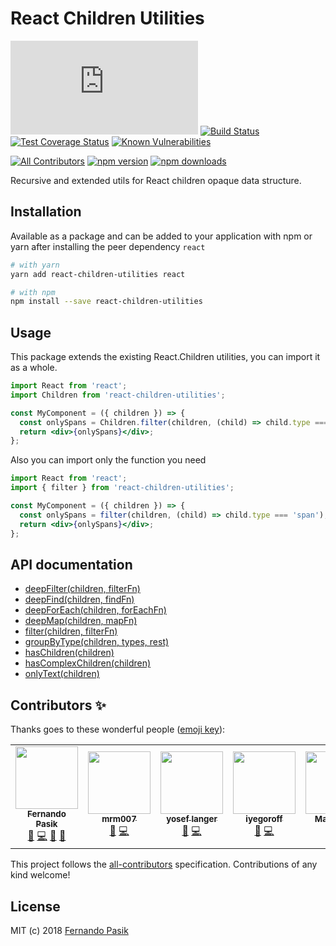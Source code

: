 # React Children Utilities

[![Gzip Bundle Size][badge-size]][url-size] [![Build Status][badge-ci]][url-ci] [![Test Coverage Status][badge-cov]][url-cov] [![Known Vulnerabilities][badge-sec]][url-sec]

[![All Contributors][badge-contributors]](#contributors-) [![npm version][badge-version]][url-version] [![npm downloads][badge-downloads]][url-downloads]

[badge-size]: http://img.badgesize.io/https://unpkg.com/react-children-utilities/react-children-utilities.min.js?compression=gzip
[badge-ci]: https://circleci.com/gh/fernandopasik/react-children-utilities.svg?style=svg
[badge-cov]: https://codecov.io/gh/fernandopasik/react-children-utilities/branch/master/graph/badge.svg
[badge-sec]: https://snyk.io/test/github/fernandopasik/react-children-utilities/badge.svg?targetFile=package.json
[badge-contributors]: https://img.shields.io/badge/all_contributors-7-orange.svg?style=flat-square
[badge-version]: https://img.shields.io/npm/v/react-children-utilities.svg
[badge-downloads]: https://img.shields.io/npm/dm/react-children-utilities.svg
[url-size]: https://unpkg.com/react-children-utilities/react-children-utilities.min.js 'Gzip Bundle Size'
[url-ci]: https://circleci.com/gh/fernandopasik/react-children-utilities 'Build Status'
[url-cov]: https://codecov.io/gh/fernandopasik/react-children-utilities 'Test Coverage Status'
[url-sec]: https://snyk.io/test/github/fernandopasik/react-children-utilities?targetFile=package.json 'Known Vulnerabilities'
[url-version]: https://www.npmjs.com/package/react-children-utilities 'npm version'
[url-downloads]: https://www.npmjs.com/package/react-children-utilities 'npm downloads'

Recursive and extended utils for React children opaque data structure.

## Installation

Available as a package and can be added to your application with npm or yarn after installing the peer dependency `react`

```sh
# with yarn
yarn add react-children-utilities react

# with npm
npm install --save react-children-utilities
```

## Usage

This package extends the existing React.Children utilities, you can import it as a whole.

```jsx
import React from 'react';
import Children from 'react-children-utilities';

const MyComponent = ({ children }) => {
  const onlySpans = Children.filter(children, (child) => child.type === 'span');
  return <div>{onlySpans}</div>;
};
```

Also you can import only the function you need

```jsx
import React from 'react';
import { filter } from 'react-children-utilities';

const MyComponent = ({ children }) => {
  const onlySpans = filter(children, (child) => child.type === 'span');
  return <div>{onlySpans}</div>;
};
```

## API documentation

- [deepFilter(children, filterFn)](/docs/deep-filter.md)
- [deepFind(children, findFn)](/docs/deep-find.md)
- [deepForEach(children, forEachFn)](/docs/deep-foreach.md)
- [deepMap(children, mapFn)](/docs/deep-map.md)
- [filter(children, filterFn)](/docs/filter.md)
- [groupByType(children, types, rest)](/docs/group-by-type.md)
- [hasChildren(children)](/docs/has-children.md)
- [hasComplexChildren(children)](/docs/has-complex-children.md)
- [onlyText(children)](/docs/only-text.md)

## Contributors ✨

Thanks goes to these wonderful people ([emoji key](https://allcontributors.org/docs/en/emoji-key)):

<!-- ALL-CONTRIBUTORS-LIST:START - Do not remove or modify this section -->
<!-- prettier-ignore-start -->
<!-- markdownlint-disable -->
<table>
  <tr>
    <td align="center"><a href="https://fernandopasik.com"><img src="https://avatars1.githubusercontent.com/u/1301335?v=4" width="100px;" alt=""/><br /><sub><b>Fernando Pasik</b></sub></a><br /><a href="https://github.com/fernandopasik/react-children-utilities/issues?q=author%3Afernandopasik" title="Bug reports">🐛</a> <a href="https://github.com/fernandopasik/react-children-utilities/commits?author=fernandopasik" title="Code">💻</a> <a href="https://github.com/fernandopasik/react-children-utilities/commits?author=fernandopasik" title="Documentation">📖</a> <a href="#ideas-fernandopasik" title="Ideas, Planning, & Feedback">🤔</a></td>
    <td align="center"><a href="https://github.com/mrm007"><img src="https://avatars3.githubusercontent.com/u/3297808?v=4" width="100px;" alt=""/><br /><sub><b>mrm007</b></sub></a><br /><a href="https://github.com/fernandopasik/react-children-utilities/issues?q=author%3Amrm007" title="Bug reports">🐛</a> <a href="https://github.com/fernandopasik/react-children-utilities/commits?author=mrm007" title="Code">💻</a></td>
    <td align="center"><a href="https://github.com/vasilevich"><img src="https://avatars2.githubusercontent.com/u/1217224?v=4" width="100px;" alt=""/><br /><sub><b>yosef langer</b></sub></a><br /><a href="https://github.com/fernandopasik/react-children-utilities/issues?q=author%3Avasilevich" title="Bug reports">🐛</a> <a href="https://github.com/fernandopasik/react-children-utilities/commits?author=vasilevich" title="Code">💻</a></td>
    <td align="center"><a href="https://github.com/iyegoroff"><img src="https://avatars2.githubusercontent.com/u/4447438?v=4" width="100px;" alt=""/><br /><sub><b>iyegoroff</b></sub></a><br /><a href="https://github.com/fernandopasik/react-children-utilities/issues?q=author%3Aiyegoroff" title="Bug reports">🐛</a> <a href="https://github.com/fernandopasik/react-children-utilities/commits?author=iyegoroff" title="Code">💻</a></td>
    <td align="center"><a href="http://vydia.com"><img src="https://avatars1.githubusercontent.com/u/4197823?v=4" width="100px;" alt=""/><br /><sub><b>Mark Allen</b></sub></a><br /><a href="https://github.com/fernandopasik/react-children-utilities/issues?q=author%3ATSMMark" title="Bug reports">🐛</a> <a href="https://github.com/fernandopasik/react-children-utilities/commits?author=TSMMark" title="Code">💻</a></td>
    <td align="center"><a href="https://medium.com/@riywo"><img src="https://avatars2.githubusercontent.com/u/37822?v=4" width="100px;" alt=""/><br /><sub><b>Ryosuke IWANAGA</b></sub></a><br /><a href="https://github.com/fernandopasik/react-children-utilities/issues?q=author%3Ariywo" title="Bug reports">🐛</a> <a href="https://github.com/fernandopasik/react-children-utilities/commits?author=riywo" title="Code">💻</a></td>
    <td align="center"><a href="https://www.linkedin.com/in/dpinol/"><img src="https://avatars0.githubusercontent.com/u/1954955?v=4" width="100px;" alt=""/><br /><sub><b>Daniel Pinyol</b></sub></a><br /><a href="https://github.com/fernandopasik/react-children-utilities/issues?q=author%3Adpinol" title="Bug reports">🐛</a> <a href="https://github.com/fernandopasik/react-children-utilities/commits?author=dpinol" title="Code">💻</a></td>
  </tr>
</table>

<!-- markdownlint-enable -->
<!-- prettier-ignore-end -->

<!-- ALL-CONTRIBUTORS-LIST:END -->

This project follows the [all-contributors](https://github.com/all-contributors/all-contributors) specification. Contributions of any kind welcome!

## License

MIT (c) 2018 [Fernando Pasik](https://fernandopasik.com)
